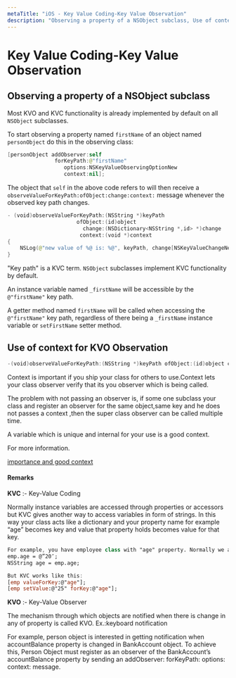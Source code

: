 ```yaml
---
metaTitle: "iOS - Key Value Coding-Key Value Observation"
description: "Observing a property of a NSObject subclass, Use of context for KVO Observation"
---
```


# Key Value Coding-Key Value Observation



## Observing a property of a NSObject subclass


Most KVO and KVC functionality is already implemented by default on all `NSObject` subclasses.

To start observing a property named `firstName` of an object named `personObject` do this in the observing class:

```swift
[personObject addObserver:self
               forKeyPath:@"firstName"
                  options:NSKeyValueObservingOptionNew
                  context:nil];

```

The object that `self` in the above code refers to will then receive a `observeValueForKeyPath:ofObject:change:context:` message whenever the observed key path changes.

```swift
- (void)observeValueForKeyPath:(NSString *)keyPath
                      ofObject:(id)object
                        change:(NSDictionary<NSString *,id> *)change
                       context:(void *)context
{
    NSLog(@"new value of %@ is: %@", keyPath, change[NSKeyValueChangeNewKey]);
}

```

"Key path" is a KVC term. `NSObject` subclasses implement KVC functionality by default.

An instance variable named `_firstName` will be accessible by the `@"firstName"` key path.

A getter method named `firstName` will be called when accessing the `@"firstName"` key path, regardless of there being a `_firstName` instance variable or `setFirstName` setter method.



## Use of context for KVO Observation


```swift
-(void)observeValueForKeyPath:(NSString *)keyPath ofObject:(id)object change:(NSDictionary<NSString *,id> *)change context:(void *)context

```

Context is important if you ship your class for others to use.Context lets your class observer verify that its you observer which is being called.

The problem with not passing an observer is, if some one subclass your class and register an observer for the same object,same key and he does not passes a context ,then the super class observer can be called multiple time.

A variable which is unique and internal for your use is a good context.

For more information.

[importance and good context](http://stackoverflow.com/questions/12719864/best-practices-for-context-parameter-in-addobserver-kvo)



#### Remarks


**KVC** :- Key-Value Coding

Normally instance variables are accessed through properties or accessors but KVC gives another way to access variables in form of strings. In this way your class acts like a dictionary and your property name for example “age” becomes key and value that property holds becomes value for that key.

```swift
For example, you have employee class with "age" property. Normally we access like this.
emp.age = @”20″;
NSString age = emp.age; 

But KVC works like this: 
[emp valueForKey:@"age"]; 
[emp setValue:@"25" forKey:@"age"];

```

**KVO** :- Key-Value Observer

The mechanism through which objects are notified when there is change in any of property is called KVO.
Ex.:keyboard notification

> 
<p>For example, person object is interested in getting notification when
accountBalance property is changed in BankAccount object. To achieve
this, Person Object must register as an observer of the BankAccount’s
accountBalance property by sending an addObserver: forKeyPath:
options: context: message.</p>



